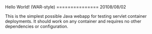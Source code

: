 Hello World! (WAR-style)
=============== 20108/08/02

This is the simplest possible Java webapp for testing servlet container deployments.  It should work on any container and requires no other dependencies or configuration.
